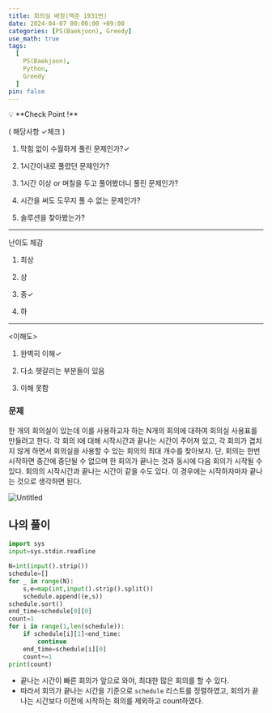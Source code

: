 ```yaml
---
title: 회의실 배정(백준 1931번)
date: 2024-04-07 00:00:00 +09:00
categories: [PS(Baekjoon), Greedy]
use_math: true
tags:
  [
    PS(Baekjoon),
    Python,
    Greedy
  ]
pin: false
---
```


<aside>
💡 **Check Point !**

( 해당사항 ✓체크 )

1. 막힘 없이 수월하게 풀린 문제인가?✓ 

2. 1시간이내로 풀렸던 문제인가?

3. 1시간 이상 or 며칠을 두고 풀어봤더니 풀린 문제인가?

4. 시간을 써도 도무지 풀 수 없는 문제인가?

5. 솔루션을 찾아봤는가?

---

난이도 체감

1. 최상

2. 상

3. 중✓

4. 하

---

<이해도>

1. 완벽히 이해✓

2. 다소 헷갈리는 부분들이 있음

3. 이해 못함

</aside>

### 문제

한 개의 회의실이 있는데 이를 사용하고자 하는 N개의 회의에 대하여 회의실 사용표를 만들려고 한다. 각 회의 I에 대해 시작시간과 끝나는 시간이 주어져 있고, 각 회의가 겹치지 않게 하면서 회의실을 사용할 수 있는 회의의 최대 개수를 찾아보자. 단, 회의는 한번 시작하면 중간에 중단될 수 없으며 한 회의가 끝나는 것과 동시에 다음 회의가 시작될 수 있다. 회의의 시작시간과 끝나는 시간이 같을 수도 있다. 이 경우에는 시작하자마자 끝나는 것으로 생각하면 된다.

![Untitled](https://github.com/gihuni99/gihuni99.github.io/assets/90080065/03b9e682-beed-470e-8ff4-b671da6216d0)

## 나의 풀이

```python
import sys
input=sys.stdin.readline

N=int(input().strip())
schedule=[]
for _ in range(N):
    s,e=map(int,input().strip().split())
    schedule.append((e,s))
schedule.sort()
end_time=schedule[0][0]
count=1
for i in range(1,len(schedule)):
    if schedule[i][1]<end_time:
        continue
    end_time=schedule[i][0]
    count+=1
print(count)
```

- 끝나는 시간이 빠른 회의가 앞으로 와야, 최대한 많은 회의를 할 수 있다.
- 따라서 회의가 끝나는 시간을 기준으로 `schedule` 리스트를 정렬하였고, 회의가 끝나는 시간보다 이전에 시작하는 회의를 제외하고 count하였다.